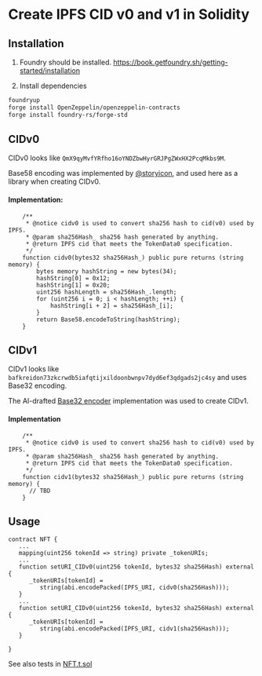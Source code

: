 # Create IPFS CID v0 and v1 in Solidity

## Installation

1. Foundry should be installed. https://book.getfoundry.sh/getting-started/installation

2. Install dependencies

```sh
foundryup
forge install OpenZeppelin/openzeppelin-contracts
forge install foundry-rs/forge-std
```

## CIDv0

CIDv0 looks like `QmX9qyMvfYRfho16oYNDZbwHyrGRJPgZWxHX2PcqMkbs9M`.

Base58 encoding was implemented by [@storyicon](https://github.com/storyicon/base58-solidity), and used here as a library when creating CIDv0.

#### Implementation:

```solidity
    /**
     * @notice cidv0 is used to convert sha256 hash to cid(v0) used by IPFS.
     * @param sha256Hash_ sha256 hash generated by anything.
     * @return IPFS cid that meets the TokenData0 specification.
     */
    function cidv0(bytes32 sha256Hash_) public pure returns (string memory) {
        bytes memory hashString = new bytes(34);
        hashString[0] = 0x12;
        hashString[1] = 0x20;
        uint256 hashLength = sha256Hash_.length;
        for (uint256 i = 0; i < hashLength; ++i) {
            hashString[i + 2] = sha256Hash_[i];
        }
        return Base58.encodeToString(hashString);
    }
```

## CIDv1

CIDv1 looks like `bafkreidon73zkcrwdb5iafqtijxildoonbwnpv7dyd6ef3qdgads2jc4sy` and uses Base32 encoding.

The AI-drafted [Base32 encoder](Base32Encoding.md) implementation was used to create CIDv1.

#### Implementation

```solidity
    /**
     * @notice cidv0 is used to convert sha256 hash to cid(v0) used by IPFS.
     * @param sha256Hash_ sha256 hash generated by anything.
     * @return IPFS cid that meets the TokenData0 specification.
     */
    function cidv1(bytes32 sha256Hash_) public pure returns (string memory) {
      // TBD
    }
```

## Usage

```solidity
contract NFT {
   ...
   mapping(uint256 tokenId => string) private _tokenURIs;
   ...
   function setURI_CIDv0(uint256 tokenId, bytes32 sha256Hash) external {
      _tokenURIs[tokenId] =
         string(abi.encodePacked(IPFS_URI, cidv0(sha256Hash)));
   }
   ...
   function setURI_CIDv0(uint256 tokenId, bytes32 sha256Hash) external {
      _tokenURIs[tokenId] =
         string(abi.encodePacked(IPFS_URI, cidv1(sha256Hash)));
   }

}
```

See also tests in [NFT.t.sol](./tests/NFT.t.sol)
